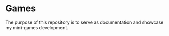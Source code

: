 # Games
The purpose of this repository is to serve as documentation and showcase my mini-games development.
